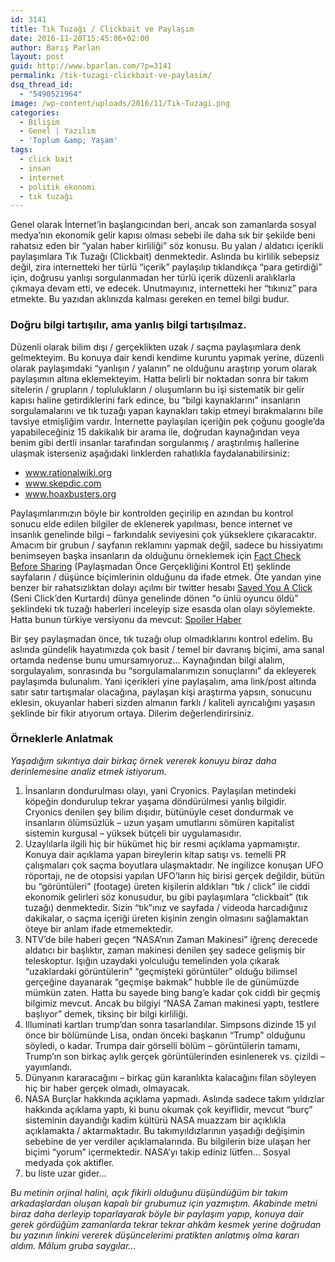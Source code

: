 ```yaml
---
id: 3141
title: Tık Tuzağı / Clickbait ve Paylaşım
date: 2016-11-20T15:45:06+02:00
author: Barış Parlan
layout: post
guid: http://www.bparlan.com/?p=3141
permalink: /tik-tuzagi-clickbait-ve-paylasim/
dsq_thread_id:
  - "5490521964"
image: /wp-content/uploads/2016/11/Tık-Tuzagi.png
categories:
  - Bilişim
  - Genel | Yazılım
  - 'Toplum &amp; Yaşam'
tags:
  - click bait
  - insan
  - internet
  - politik ekonomi
  - tık tuzağı
---
```

<div class="ttr_start">
</div>

<div id="js_zue" class="_5pbx userContent" data-ft="{&quot;tn&quot;:&quot;K&quot;}">
  <p>
    Genel olarak İnternet&#8217;in başlangıcından beri, ancak son zamanlarda sosyal medya&#8217;nın ekonomik gelir kapısı olması sebebi ile daha sık bir şekilde beni rahatsız eden bir &#8220;yalan haber kirliliği&#8221; söz konusu. Bu yalan / aldatıcı içerikli paylaşımlara Tık Tuzağı (Clickbait) denmektedir. Aslında bu kirlilik sebepsiz değil, zira internetteki her türlü &#8220;içerik&#8221; paylaşılıp tıklandıkça &#8220;para getirdiği&#8221; için, doğrusu yanlışı sorgulanmadan her türlü içerik düzenli aralıklarla çıkmaya devam etti, ve edecek. Unutmayınız, internetteki her &#8220;tıkınız&#8221; para etmekte. Bu yazıdan aklınızda kalması gereken en temel bilgi budur.
  </p>
  
  <h3>
    Doğru bilgi tartışılır, ama yanlış bilgi tartışılmaz.
  </h3>
  
  <p>
    Düzenli olarak bilim dışı / gerçeklikten uzak / saçma paylaşımlara denk gelmekteyim. Bu konuya dair kendi kendime kuruntu yapmak yerine, düzenli olarak paylaşımdaki &#8220;yanlışın / yalanın&#8221; ne olduğunu araştırıp yorum olarak paylaşımın altına eklemekteyim. Hatta belirli bir noktadan sonra bir takım sitelerin / grupların / toplulukların / oluşumların bu işi sistematik bir gelir kapısı haline getirdiklerini fark edince, bu &#8220;bilgi kaynaklarını&#8221; insanların sorgulamalarını ve tık tuzağı yapan kaynakları takip etmeyi bırakmalarını bile tavsiye etmişliğim vardır. İnternette paylaşılan içeriğin pek çoğunu google&#8217;da yapabileceğiniz 15 dakikalık bir arama ile, doğrudan kaynağından veya benim gibi dertli insanlar tarafından sorgulanmış / araştırılmış hallerine ulaşmak isterseniz aşağıdaki linklerden rahatlıkla faydalanabilirsiniz:
  </p>
  
  <ul>
    <li>
      <a href="http://www.rationalwiki.org" target="_blank" rel="nofollow">www.rationalwiki.org</a>
    </li>
    <li>
      <a href="http://www.skepdic.com" target="_blank" rel="nofollow">www.skepdic.com</a>
    </li>
    <li>
      <a href="http://www.hoaxbusters.org" target="_blank" rel="nofollow">www.hoaxbusters.org</a>
    </li>
  </ul>
  
  <p>
    Paylaşımlarımızın böyle bir kontrolden geçirilip en azından bu kontrol sonucu elde edilen bilgiler de eklenerek yapılması, bence internet ve insanlık genelinde bilgi &#8211; farkındalık seviyesini çok yükseklere çıkaracaktır. Amacım bir grubun / sayfanın reklamını yapmak değil, sadece bu hissiyatımı benimseyen başka insanların da olduğunu örneklemek için <a href="https://www.facebook.com/factcheckbeforesharing">Fact Check Before Sharing</a> (Paylaşmadan Önce Gerçekliğini Kontrol Et) şeklinde sayfaların / düşünce biçimlerinin olduğunu da ifade etmek. Öte yandan yine benzer bir rahatsızlıktan dolayı açılmı bir twitter hesabı <a href="https://twitter.com/SavedYouAClick">Saved You A Click</a> (Seni Click&#8217;den Kurtardı) dünya genelinde dönen &#8220;o ünlü oyuncu öldü&#8221; şeklindeki tık tuzağı haberleri inceleyip size esasda olan olayı söylemekte. Hatta bunun türkiye versiyonu da mevcut: <a href="https://twitter.com/spoilerhaber">Spoiler Haber</a>
  </p>
  
  <p>
    Bir şey paylaşmadan önce, tık tuzağı olup olmadıklarını kontrol edelim. Bu aslında gündelik hayatımızda çok basit / temel bir davranış biçimi, ama sanal ortamda nedense bunu umursamıyoruz&#8230; Kaynağından bilgi alalım, sorgulayalım, sonrasında bu &#8220;sorgulamalarımızın sonuçlarını&#8221; da ekleyerek paylaşımda bulunalım. Yani içerikleri yine paylaşalım, ama link/post altında satır satır tartışmalar olacağına, paylaşan kişi araştırma yapsın, sonucunu eklesin, okuyanlar haberi sizden almanın farklı / kaliteli ayrıcalığını yaşasın şeklinde bir fikir atıyorum ortaya. Dilerim değerlendirirsiniz.
  </p>
  
  <h3>
    Örneklerle Anlatmak
  </h3>
  
  <p>
    <em>Yaşadığım sıkıntıya dair birkaç örnek vererek konuyu biraz daha derinlemesine analiz etmek istiyorum.<br /> </em>
  </p>
  
  <ol>
    <li>
      İnsanların dondurulması olayı, yani Cryonics. Paylaşılan metindeki köpeğin dondurulup tekrar yaşama döndürülmesi yanlış bilgidir. Cryonics denilen şey bilim dışıdır, bütünüyle ceset dondurmak ve insanların ölümsüzlük &#8211; uzun yaşam umutlarını sömüren kapitalist sistemin kurgusal &#8211; yüksek bütçeli bir uygulamasıdır.
    </li>
    <li>
      Uzaylılarla ilgili hiç bir hükümet hiç bir resmi açıklama yapmamıştır. Konuya dair açıklama yapan bireylerin kitap satışı vs. temelli PR çalışmaları çok saçma boyutlara ulaşmaktadır. Ne ingilizce konuşan UFO röportajı, ne de otopsisi yapılan UFO&#8217;ların hiç birisi gerçek değildir, bütün bu &#8220;görüntüleri&#8221; (footage) üreten kişilerin aldıkları &#8220;tık / click&#8221; ile ciddi ekonomik gelirleri söz konusudur, bu gibi paylaşımlara &#8220;clickbait&#8221; (tık tuzağı) denmektedir. Sizin &#8220;tık&#8221;ınız ve sayfada / videoda harcadığınız dakikalar, o saçma içeriği üreten kişinin zengin olmasını sağlamaktan öteye bir anlam ifade etmemektedir.
    </li>
    <li>
      NTV&#8217;de bile haberi geçen &#8220;NASA&#8217;nın Zaman Makinesi&#8221; iğrenç derecede aldatıcı bir başlıktır, zaman makinesi denilen şey sadece gelişmiş bir teleskoptur. Işığın uzaydaki yolculuğu temelinden yola çıkarak &#8220;uzaklardaki görüntülerin&#8221; &#8220;geçmişteki görüntüler&#8221; olduğu bilimsel gerçeğine dayanarak &#8220;geçmişe bakmak&#8221; hubble ile de günümüzde mümkün zaten. Hatta bu sayede bing bang&#8217;e kadar çok ciddi bir geçmiş bilgimiz mevcut. Ancak bu bilgiyi &#8220;NASA Zaman makinesi yaptı, testlere başlıyor&#8221; demek, tiksinç bir bilgi kirliliği.
    </li>
    <li>
      Illuminati kartları trump&#8217;dan sonra tasarlandılar. Simpsons dizinde 15 yıl önce bir bölümünde Lisa, ondan önceki başkanın &#8220;Trump&#8221; olduğunu söyledi, o kadar. Trumpa dair görselli bölüm &#8211; görüntülerin tamamı, Trump&#8217;ın son birkaç aylık gerçek görüntülerinden esinlenerek vs. çizildi &#8211; yayımlandı.
    </li>
    <li>
      Dünyanın kararacağını &#8211; birkaç gün karanlıkta kalacağını filan söyleyen hiç bir haber gerçek olmadı, olmayacak.
    </li>
    <li>
      NASA Burçlar hakkında açıklama yapmadı. Aslında sadece takım yıldızlar hakkında açıklama yaptı, ki bunu okumak çok keyiflidir, mevcut &#8220;burç&#8221; sisteminin dayandığı kadim kültürü NASA muazzam bir açıklıkla açıklamakta / aktarmaktadır. Bu takımyıldızlarının yaşadığı değişimin sebebine de yer verdiler açıklamalarında. Bu bilgilerin bize ulaşan her biçimi &#8220;yorum&#8221; içermektedir. NASA&#8217;yı takip ediniz lütfen&#8230; Sosyal medyada çok aktifler.
    </li>
    <li>
      bu liste uzar gider&#8230;
    </li>
  </ol>
  
  <p>
    <em>Bu metinin orjinal halini, açık fikirli olduğunu düşündüğüm bir takım arkadaşlardan oluşan kapalı bir grubumuz için yazmıştım. Akabinde metni biraz daha derleyip toparlayarak böyle bir paylaşım yapıp, konuya dair gerek gördüğüm zamanlarda tekrar tekrar ahkâm kesmek yerine doğrudan bu yazının linkini vererek düşüncelerimi pratikten anlatmış olma kararı aldım. Mâlum gruba saygılar&#8230;</em>
  </p>
</div>

<div class="ttr_end">
</div>
